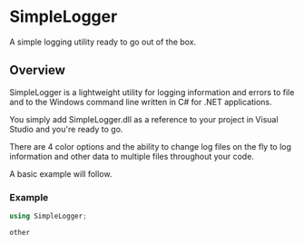 # SimpleLogger
A simple logging utility ready to go out of the box.

## Overview
SimpleLogger is a lightweight utility for logging information and errors to file and to the Windows command line written in C# for .NET applications.

You simply add SimpleLogger.dll as a reference to your project in Visual Studio and you're ready to go.

There are 4 color options and the ability to change log files on the fly to log information and other data to multiple files throughout your code.

A basic example will follow.

### Example
```c#
using SimpleLogger;

other
```

